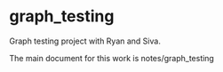 # graph_testing
Graph testing project with Ryan and Siva.

The main document for this work is notes/graph_testing

